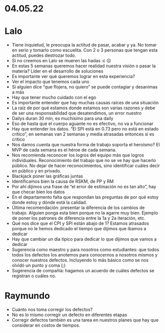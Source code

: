 # 04.05.22

# Lalo

- Tiene inquietud, le preocupa la actitud de pasar, acabar y ya. No tomar en serio y tomarlo como escuelita. Con 2 o 3 personas que tengan esta actitud, puedes destrozar todo.
- Si no creemos en Lalo se mueren las hadas :c ☹️
- En estas 5 semanas queremos hacer realidad nuestra visión o pasar la materia? Líder en el desarrollo de soluciones
- Es importante ver qué queremos lograr en esta experiencia?
- Ver el impacto que tenemos cada uno
- Si alguien dice “que flojera, no quiero” se puede contagiar y desanimas a más
- Hay que tener mucho cuidado con el ego
- Es importante entender que hay muchas causas raíces de una situación
- La raíz de por qué estamos donde estamos son varias razones y debe de ser una responsabilidad que desatendimos, un error nuestro
- Dailys duran 30 min, es muchísimo para una daily
- Eso de hasta que el cuerpo aguante no es efectivo, no va a funcionar
- Hay que entender los datos. “El SPI está en 0.73 pero no está en estado crítico”, en semanas van 2 semanas y media atrasadas entonces sí es crítico
- Nos damos cuenta que nuestra forma de trabajo soporta el heroísmo? El MVP de cada semana es el héroe de cada semana.
- Nos recomienda reconocer los logros del equipo más que logros individuales. Reconocimiento del trabajo que no se ve hay que hacerlo público. No dejar de hacer reconocimientos, sino identificar cuáles decir en público y en privado.
- Blackjack poner las gráficas juntas
- Identificamos bien la causa de RSKM, de PP y RM
- Por ahí dijimos una frase de “el error de estimación no es tan alto”, hay que checar bien los datos
- En el departamento falta que respondan las preguntas de por qué estoy donde estoy y dónde está la calidad.
- Última recomendación: presentar la diferencia de los cambios de trabajo. Alguien ponga esta bien porque no la agarre muy bien. Ejemplo de poner los patrones de diferencia entre la 1a y 2a iteración, etc.
- Qué nos dice que el CPI y SPI están abajo de 1? Estamos atrasados porque no le hemos dedicado el tiempo que dijimos que íbamos a dedicar
- Hay que cambiar un día típico para dedicar lo que dijimos que vamos a dedicar
- Sugerencia como maestro y para nosotros como estudiantes: que todos todos los defectos los anotemos para conocernos a nosotros mismos y conocer nuestros defectos. Incluyendo lo más básico como se nos olvidó un punto y coma (;)
- Sugerencia de compañía: hagamos un acuerdo de cuáles defectos se registran o cuáles no.

# Raymundo

- Cuánto nos toma corregir los defectos?
- No es lo mismo corregir un defecto en diferentes etapas
- Corregir defectos también es una tarea en nuestros planes que hay que considerar en costos de tiempos.